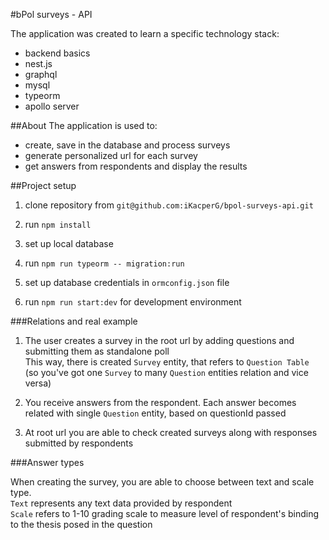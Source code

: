 #bPol surveys - API

The application was created to learn a specific technology stack:
- backend basics
- nest.js
- graphql  
- mysql
- typeorm
- apollo server

##About
The application is used to:
- create, save in the database and process surveys
- generate personalized url for each survey
- get answers from respondents and display the results

##Project setup

1. clone repository from 
   `git@github.com:iKacperG/bpol-surveys-api.git`
   
2. run `npm install`
3. set up local database
4. run `npm run typeorm -- migration:run`   
4. set up database credentials in `ormconfig.json` file
5. run `npm run start:dev` for development environment

###Relations and real example

1. The user creates a survey in the root url by adding questions and submitting them as standalone poll <br>
This way, there is created `Survey` entity, that refers to `Question Table` <br>
   (so you've got one `Survey` to many `Question` entities relation and vice versa)
   
2. You receive answers from the respondent. Each answer becomes related with single `Question` entity, based on questionId passed
3. At root url you are able to check created surveys along with responses submitted by respondents

###Answer types

When creating the survey, you are able to choose between text and scale type. <br>
`Text` represents any text data provided by respondent <br>
`Scale` refers to 1-10 grading scale to measure level of respondent's binding to the thesis posed in the question
